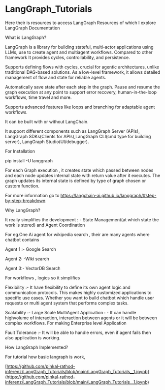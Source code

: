 # LangGraph_Tutorials
Here their is resources to access LangGraph Resources of which I explore
LangGraph Documentation 

What is LangGraph? 

LangGraph is a library for building stateful, multi-actor applications using LLMs, use to create agent and multiagent workflows. Compared to other framework It provides cycles, controllability, and persistence. 

Supports defining flows with cycles, crucial for agentic architectures, unlike traditional DAG-based solutions. As a low-level framework, it allows detailed management of flow and state for reliable agents. 

Automatically save state after each step in the graph. Pause and resume the graph execution at any point to support error recovery, human-in-the-loop workflows, time travel and more. 

Supports advanced features like loops and branching for adaptable agent workflows. 

It can be built with or without LangChain. 

It support different components such as LangGraph Server (APIs), LangGraph SDKs(Clients for APIs),LangGraph CLI(cmd type for building server), LangGraph Studio(UI/debugger). 

For Installation  

pip install -U langgraph 

 
For each Graph execution , it creates state which passed between nodes and each node updates internal state with return value after it executes. The graph updates its internal state is defined by type of graph chosen or custom function.   

For more information go to  https://langchain-ai.github.io/langgraph/#step-by-step-breakdown 

Why LangGraph? 

It really simplifies the development  : - State Management(at which state the work is stored) and Agent Coordination 

For eg.One Ai agent for wikipedia search , their are many agents where chatbot contains 

Agent 1 :- Google Search 

Agent 2: -Wiki search 

Agent 3:- VectorDB Search 

For workflows , logics so it simplifies 

 

Flexibility :- It have flexibility to define its own agent logic and communication protocols. This makes highly customized applications to specific use cases. Whether you want to build chatbot which handle user requests or multi agent system that performs complex tasks. 

 

Scalability :- Large Scale MultiAgent Application : - It can handle highvolume of interaction, interaction between agents or it will be between complex workflows. For making Enterprise level Application  

 

Fault Tolerance :- It will be able to handle errors, even if agent fails then also application is working. 

How LangGraph Implemented? 

For tutorial how basic langraph is work, 

[https://github.com/pinkal-rathod-inferenz/LangGraph_Tutorials/blob/main/LangGraph_Tutorials__1.ipynb](https://github.com/pinkal-rathod-inferenz/LangGraph_Tutorials/blob/main/LangGraph_Tutorials__1.ipynb)
 

 

 

 

 
